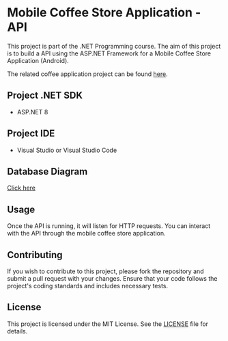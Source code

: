 # Mobile Coffee Store Application - API

This project is part of the .NET Programming course. The aim of this project is to build a API using the ASP.NET Framework for a Mobile Coffee Store Application (Android).

The related coffee application project can be found [here](https://github.com/tuan0919/coffee-mobile{:target="_blank"}).

## Project .NET SDK

- ASP.NET 8

## Project IDE

- Visual Studio or Visual Studio Code

## Database Diagram

[Click here](https://drive.google.com/file/d/1DF6kLdbr7OPlJJQuyPDbu95Be-l8B5WN/view?usp=sharing)

## Usage

Once the API is running, it will listen for HTTP requests. You can interact with the API through the mobile coffee store application.

## Contributing

If you wish to contribute to this project, please fork the repository and submit a pull request with your changes. Ensure that your code follows the project's coding standards and includes necessary tests.

## License

This project is licensed under the MIT License. See the [LICENSE](LICENSE) file for details.
